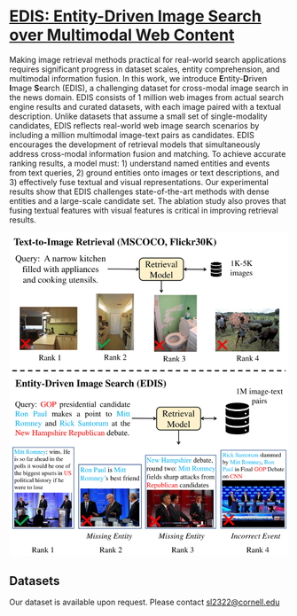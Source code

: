 # [EDIS: Entity-Driven Image Search over Multimodal Web Content](https://arxiv.org/abs/2305.13631)

Making image retrieval methods practical for real-world search applications requires significant progress in dataset scales, entity comprehension, and multimodal information fusion. In this work, we introduce **E**ntity-**D**riven **I**mage **S**earch (EDIS), a challenging dataset for cross-modal image search in the news domain. EDIS consists of 1 million web images from actual search engine results and curated datasets, with each image paired with a textual description. Unlike datasets that assume a small set of single-modality candidates, EDIS reflects real-world web image search scenarios by including a million multimodal image-text pairs as candidates. EDIS encourages the development of retrieval models that simultaneously address cross-modal information fusion and matching. To achieve accurate ranking results, a model must: 1) understand named entities and events from text queries, 2) ground entities onto images or text descriptions, and 3) effectively fuse textual and visual representations. Our experimental results show that EDIS challenges state-of-the-art methods with dense entities and a large-scale candidate set. The ablation study also proves that fusing textual features with visual features is critical in improving retrieval results.

<img src="teaser.png" alt="EDIS contains entity-rich queries and multi-modal candidates compare to existing datasets" width="600">

## Datasets

Our dataset is available upon request. Please contact sl2322@cornell.edu

<!-- ### Citation -->
